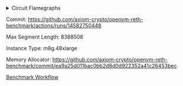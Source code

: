 
<details>
<summary>Circuit Flamegraphs</summary>

[![](https://axiom-public-data-sandbox-us-east-1.s3.us-east-1.amazonaws.com/benchmark/github/flamegraphs/reth-ea9a25d011bac0bb2d8d0d922352a41c26453bec-1088dedf49d17357f0030f7d08efd9ae8d2a9e889861468ce321509a5b67fc1b/metrics-agg_keygen.cell_tracker_span.cells_used.reverse.svg)](https://axiom-public-data-sandbox-us-east-1.s3.us-east-1.amazonaws.com/benchmark/github/flamegraphs/reth-ea9a25d011bac0bb2d8d0d922352a41c26453bec-1088dedf49d17357f0030f7d08efd9ae8d2a9e889861468ce321509a5b67fc1b/metrics-agg_keygen.cell_tracker_span.cells_used.reverse.svg)
[![](https://axiom-public-data-sandbox-us-east-1.s3.us-east-1.amazonaws.com/benchmark/github/flamegraphs/reth-ea9a25d011bac0bb2d8d0d922352a41c26453bec-1088dedf49d17357f0030f7d08efd9ae8d2a9e889861468ce321509a5b67fc1b/metrics-agg_keygen.cell_tracker_span.cells_used.svg)](https://axiom-public-data-sandbox-us-east-1.s3.us-east-1.amazonaws.com/benchmark/github/flamegraphs/reth-ea9a25d011bac0bb2d8d0d922352a41c26453bec-1088dedf49d17357f0030f7d08efd9ae8d2a9e889861468ce321509a5b67fc1b/metrics-agg_keygen.cell_tracker_span.cells_used.svg)
[![](https://axiom-public-data-sandbox-us-east-1.s3.us-east-1.amazonaws.com/benchmark/github/flamegraphs/reth-ea9a25d011bac0bb2d8d0d922352a41c26453bec-1088dedf49d17357f0030f7d08efd9ae8d2a9e889861468ce321509a5b67fc1b/metrics-agg_keygen.dsl_ir.opcode.air_name.cells_used.reverse.svg)](https://axiom-public-data-sandbox-us-east-1.s3.us-east-1.amazonaws.com/benchmark/github/flamegraphs/reth-ea9a25d011bac0bb2d8d0d922352a41c26453bec-1088dedf49d17357f0030f7d08efd9ae8d2a9e889861468ce321509a5b67fc1b/metrics-agg_keygen.dsl_ir.opcode.air_name.cells_used.reverse.svg)
[![](https://axiom-public-data-sandbox-us-east-1.s3.us-east-1.amazonaws.com/benchmark/github/flamegraphs/reth-ea9a25d011bac0bb2d8d0d922352a41c26453bec-1088dedf49d17357f0030f7d08efd9ae8d2a9e889861468ce321509a5b67fc1b/metrics-agg_keygen.dsl_ir.opcode.air_name.cells_used.svg)](https://axiom-public-data-sandbox-us-east-1.s3.us-east-1.amazonaws.com/benchmark/github/flamegraphs/reth-ea9a25d011bac0bb2d8d0d922352a41c26453bec-1088dedf49d17357f0030f7d08efd9ae8d2a9e889861468ce321509a5b67fc1b/metrics-agg_keygen.dsl_ir.opcode.air_name.cells_used.svg)
[![](https://axiom-public-data-sandbox-us-east-1.s3.us-east-1.amazonaws.com/benchmark/github/flamegraphs/reth-ea9a25d011bac0bb2d8d0d922352a41c26453bec-1088dedf49d17357f0030f7d08efd9ae8d2a9e889861468ce321509a5b67fc1b/metrics-agg_keygen.dsl_ir.opcode.frequency.reverse.svg)](https://axiom-public-data-sandbox-us-east-1.s3.us-east-1.amazonaws.com/benchmark/github/flamegraphs/reth-ea9a25d011bac0bb2d8d0d922352a41c26453bec-1088dedf49d17357f0030f7d08efd9ae8d2a9e889861468ce321509a5b67fc1b/metrics-agg_keygen.dsl_ir.opcode.frequency.reverse.svg)
[![](https://axiom-public-data-sandbox-us-east-1.s3.us-east-1.amazonaws.com/benchmark/github/flamegraphs/reth-ea9a25d011bac0bb2d8d0d922352a41c26453bec-1088dedf49d17357f0030f7d08efd9ae8d2a9e889861468ce321509a5b67fc1b/metrics-agg_keygen.dsl_ir.opcode.frequency.svg)](https://axiom-public-data-sandbox-us-east-1.s3.us-east-1.amazonaws.com/benchmark/github/flamegraphs/reth-ea9a25d011bac0bb2d8d0d922352a41c26453bec-1088dedf49d17357f0030f7d08efd9ae8d2a9e889861468ce321509a5b67fc1b/metrics-agg_keygen.dsl_ir.opcode.frequency.svg)
[![](https://axiom-public-data-sandbox-us-east-1.s3.us-east-1.amazonaws.com/benchmark/github/flamegraphs/reth-ea9a25d011bac0bb2d8d0d922352a41c26453bec-1088dedf49d17357f0030f7d08efd9ae8d2a9e889861468ce321509a5b67fc1b/metrics-halo2_outer.cell_tracker_span.cells_used.reverse.svg)](https://axiom-public-data-sandbox-us-east-1.s3.us-east-1.amazonaws.com/benchmark/github/flamegraphs/reth-ea9a25d011bac0bb2d8d0d922352a41c26453bec-1088dedf49d17357f0030f7d08efd9ae8d2a9e889861468ce321509a5b67fc1b/metrics-halo2_outer.cell_tracker_span.cells_used.reverse.svg)
[![](https://axiom-public-data-sandbox-us-east-1.s3.us-east-1.amazonaws.com/benchmark/github/flamegraphs/reth-ea9a25d011bac0bb2d8d0d922352a41c26453bec-1088dedf49d17357f0030f7d08efd9ae8d2a9e889861468ce321509a5b67fc1b/metrics-halo2_outer.cell_tracker_span.cells_used.svg)](https://axiom-public-data-sandbox-us-east-1.s3.us-east-1.amazonaws.com/benchmark/github/flamegraphs/reth-ea9a25d011bac0bb2d8d0d922352a41c26453bec-1088dedf49d17357f0030f7d08efd9ae8d2a9e889861468ce321509a5b67fc1b/metrics-halo2_outer.cell_tracker_span.cells_used.svg)
[![](https://axiom-public-data-sandbox-us-east-1.s3.us-east-1.amazonaws.com/benchmark/github/flamegraphs/reth-ea9a25d011bac0bb2d8d0d922352a41c26453bec-1088dedf49d17357f0030f7d08efd9ae8d2a9e889861468ce321509a5b67fc1b/metrics-internal.0.dsl_ir.opcode.air_name.cells_used.reverse.svg)](https://axiom-public-data-sandbox-us-east-1.s3.us-east-1.amazonaws.com/benchmark/github/flamegraphs/reth-ea9a25d011bac0bb2d8d0d922352a41c26453bec-1088dedf49d17357f0030f7d08efd9ae8d2a9e889861468ce321509a5b67fc1b/metrics-internal.0.dsl_ir.opcode.air_name.cells_used.reverse.svg)
[![](https://axiom-public-data-sandbox-us-east-1.s3.us-east-1.amazonaws.com/benchmark/github/flamegraphs/reth-ea9a25d011bac0bb2d8d0d922352a41c26453bec-1088dedf49d17357f0030f7d08efd9ae8d2a9e889861468ce321509a5b67fc1b/metrics-internal.0.dsl_ir.opcode.air_name.cells_used.svg)](https://axiom-public-data-sandbox-us-east-1.s3.us-east-1.amazonaws.com/benchmark/github/flamegraphs/reth-ea9a25d011bac0bb2d8d0d922352a41c26453bec-1088dedf49d17357f0030f7d08efd9ae8d2a9e889861468ce321509a5b67fc1b/metrics-internal.0.dsl_ir.opcode.air_name.cells_used.svg)
[![](https://axiom-public-data-sandbox-us-east-1.s3.us-east-1.amazonaws.com/benchmark/github/flamegraphs/reth-ea9a25d011bac0bb2d8d0d922352a41c26453bec-1088dedf49d17357f0030f7d08efd9ae8d2a9e889861468ce321509a5b67fc1b/metrics-internal.0.dsl_ir.opcode.frequency.reverse.svg)](https://axiom-public-data-sandbox-us-east-1.s3.us-east-1.amazonaws.com/benchmark/github/flamegraphs/reth-ea9a25d011bac0bb2d8d0d922352a41c26453bec-1088dedf49d17357f0030f7d08efd9ae8d2a9e889861468ce321509a5b67fc1b/metrics-internal.0.dsl_ir.opcode.frequency.reverse.svg)
[![](https://axiom-public-data-sandbox-us-east-1.s3.us-east-1.amazonaws.com/benchmark/github/flamegraphs/reth-ea9a25d011bac0bb2d8d0d922352a41c26453bec-1088dedf49d17357f0030f7d08efd9ae8d2a9e889861468ce321509a5b67fc1b/metrics-internal.0.dsl_ir.opcode.frequency.svg)](https://axiom-public-data-sandbox-us-east-1.s3.us-east-1.amazonaws.com/benchmark/github/flamegraphs/reth-ea9a25d011bac0bb2d8d0d922352a41c26453bec-1088dedf49d17357f0030f7d08efd9ae8d2a9e889861468ce321509a5b67fc1b/metrics-internal.0.dsl_ir.opcode.frequency.svg)
[![](https://axiom-public-data-sandbox-us-east-1.s3.us-east-1.amazonaws.com/benchmark/github/flamegraphs/reth-ea9a25d011bac0bb2d8d0d922352a41c26453bec-1088dedf49d17357f0030f7d08efd9ae8d2a9e889861468ce321509a5b67fc1b/metrics-internal.1.dsl_ir.opcode.air_name.cells_used.reverse.svg)](https://axiom-public-data-sandbox-us-east-1.s3.us-east-1.amazonaws.com/benchmark/github/flamegraphs/reth-ea9a25d011bac0bb2d8d0d922352a41c26453bec-1088dedf49d17357f0030f7d08efd9ae8d2a9e889861468ce321509a5b67fc1b/metrics-internal.1.dsl_ir.opcode.air_name.cells_used.reverse.svg)
[![](https://axiom-public-data-sandbox-us-east-1.s3.us-east-1.amazonaws.com/benchmark/github/flamegraphs/reth-ea9a25d011bac0bb2d8d0d922352a41c26453bec-1088dedf49d17357f0030f7d08efd9ae8d2a9e889861468ce321509a5b67fc1b/metrics-internal.1.dsl_ir.opcode.air_name.cells_used.svg)](https://axiom-public-data-sandbox-us-east-1.s3.us-east-1.amazonaws.com/benchmark/github/flamegraphs/reth-ea9a25d011bac0bb2d8d0d922352a41c26453bec-1088dedf49d17357f0030f7d08efd9ae8d2a9e889861468ce321509a5b67fc1b/metrics-internal.1.dsl_ir.opcode.air_name.cells_used.svg)
[![](https://axiom-public-data-sandbox-us-east-1.s3.us-east-1.amazonaws.com/benchmark/github/flamegraphs/reth-ea9a25d011bac0bb2d8d0d922352a41c26453bec-1088dedf49d17357f0030f7d08efd9ae8d2a9e889861468ce321509a5b67fc1b/metrics-internal.1.dsl_ir.opcode.frequency.reverse.svg)](https://axiom-public-data-sandbox-us-east-1.s3.us-east-1.amazonaws.com/benchmark/github/flamegraphs/reth-ea9a25d011bac0bb2d8d0d922352a41c26453bec-1088dedf49d17357f0030f7d08efd9ae8d2a9e889861468ce321509a5b67fc1b/metrics-internal.1.dsl_ir.opcode.frequency.reverse.svg)
[![](https://axiom-public-data-sandbox-us-east-1.s3.us-east-1.amazonaws.com/benchmark/github/flamegraphs/reth-ea9a25d011bac0bb2d8d0d922352a41c26453bec-1088dedf49d17357f0030f7d08efd9ae8d2a9e889861468ce321509a5b67fc1b/metrics-internal.1.dsl_ir.opcode.frequency.svg)](https://axiom-public-data-sandbox-us-east-1.s3.us-east-1.amazonaws.com/benchmark/github/flamegraphs/reth-ea9a25d011bac0bb2d8d0d922352a41c26453bec-1088dedf49d17357f0030f7d08efd9ae8d2a9e889861468ce321509a5b67fc1b/metrics-internal.1.dsl_ir.opcode.frequency.svg)
[![](https://axiom-public-data-sandbox-us-east-1.s3.us-east-1.amazonaws.com/benchmark/github/flamegraphs/reth-ea9a25d011bac0bb2d8d0d922352a41c26453bec-1088dedf49d17357f0030f7d08efd9ae8d2a9e889861468ce321509a5b67fc1b/metrics-internal.2.dsl_ir.opcode.air_name.cells_used.reverse.svg)](https://axiom-public-data-sandbox-us-east-1.s3.us-east-1.amazonaws.com/benchmark/github/flamegraphs/reth-ea9a25d011bac0bb2d8d0d922352a41c26453bec-1088dedf49d17357f0030f7d08efd9ae8d2a9e889861468ce321509a5b67fc1b/metrics-internal.2.dsl_ir.opcode.air_name.cells_used.reverse.svg)
[![](https://axiom-public-data-sandbox-us-east-1.s3.us-east-1.amazonaws.com/benchmark/github/flamegraphs/reth-ea9a25d011bac0bb2d8d0d922352a41c26453bec-1088dedf49d17357f0030f7d08efd9ae8d2a9e889861468ce321509a5b67fc1b/metrics-internal.2.dsl_ir.opcode.air_name.cells_used.svg)](https://axiom-public-data-sandbox-us-east-1.s3.us-east-1.amazonaws.com/benchmark/github/flamegraphs/reth-ea9a25d011bac0bb2d8d0d922352a41c26453bec-1088dedf49d17357f0030f7d08efd9ae8d2a9e889861468ce321509a5b67fc1b/metrics-internal.2.dsl_ir.opcode.air_name.cells_used.svg)
[![](https://axiom-public-data-sandbox-us-east-1.s3.us-east-1.amazonaws.com/benchmark/github/flamegraphs/reth-ea9a25d011bac0bb2d8d0d922352a41c26453bec-1088dedf49d17357f0030f7d08efd9ae8d2a9e889861468ce321509a5b67fc1b/metrics-internal.2.dsl_ir.opcode.frequency.reverse.svg)](https://axiom-public-data-sandbox-us-east-1.s3.us-east-1.amazonaws.com/benchmark/github/flamegraphs/reth-ea9a25d011bac0bb2d8d0d922352a41c26453bec-1088dedf49d17357f0030f7d08efd9ae8d2a9e889861468ce321509a5b67fc1b/metrics-internal.2.dsl_ir.opcode.frequency.reverse.svg)
[![](https://axiom-public-data-sandbox-us-east-1.s3.us-east-1.amazonaws.com/benchmark/github/flamegraphs/reth-ea9a25d011bac0bb2d8d0d922352a41c26453bec-1088dedf49d17357f0030f7d08efd9ae8d2a9e889861468ce321509a5b67fc1b/metrics-internal.2.dsl_ir.opcode.frequency.svg)](https://axiom-public-data-sandbox-us-east-1.s3.us-east-1.amazonaws.com/benchmark/github/flamegraphs/reth-ea9a25d011bac0bb2d8d0d922352a41c26453bec-1088dedf49d17357f0030f7d08efd9ae8d2a9e889861468ce321509a5b67fc1b/metrics-internal.2.dsl_ir.opcode.frequency.svg)
[![](https://axiom-public-data-sandbox-us-east-1.s3.us-east-1.amazonaws.com/benchmark/github/flamegraphs/reth-ea9a25d011bac0bb2d8d0d922352a41c26453bec-1088dedf49d17357f0030f7d08efd9ae8d2a9e889861468ce321509a5b67fc1b/metrics-leaf.dsl_ir.opcode.air_name.cells_used.reverse.svg)](https://axiom-public-data-sandbox-us-east-1.s3.us-east-1.amazonaws.com/benchmark/github/flamegraphs/reth-ea9a25d011bac0bb2d8d0d922352a41c26453bec-1088dedf49d17357f0030f7d08efd9ae8d2a9e889861468ce321509a5b67fc1b/metrics-leaf.dsl_ir.opcode.air_name.cells_used.reverse.svg)
[![](https://axiom-public-data-sandbox-us-east-1.s3.us-east-1.amazonaws.com/benchmark/github/flamegraphs/reth-ea9a25d011bac0bb2d8d0d922352a41c26453bec-1088dedf49d17357f0030f7d08efd9ae8d2a9e889861468ce321509a5b67fc1b/metrics-leaf.dsl_ir.opcode.air_name.cells_used.svg)](https://axiom-public-data-sandbox-us-east-1.s3.us-east-1.amazonaws.com/benchmark/github/flamegraphs/reth-ea9a25d011bac0bb2d8d0d922352a41c26453bec-1088dedf49d17357f0030f7d08efd9ae8d2a9e889861468ce321509a5b67fc1b/metrics-leaf.dsl_ir.opcode.air_name.cells_used.svg)
[![](https://axiom-public-data-sandbox-us-east-1.s3.us-east-1.amazonaws.com/benchmark/github/flamegraphs/reth-ea9a25d011bac0bb2d8d0d922352a41c26453bec-1088dedf49d17357f0030f7d08efd9ae8d2a9e889861468ce321509a5b67fc1b/metrics-leaf.dsl_ir.opcode.frequency.reverse.svg)](https://axiom-public-data-sandbox-us-east-1.s3.us-east-1.amazonaws.com/benchmark/github/flamegraphs/reth-ea9a25d011bac0bb2d8d0d922352a41c26453bec-1088dedf49d17357f0030f7d08efd9ae8d2a9e889861468ce321509a5b67fc1b/metrics-leaf.dsl_ir.opcode.frequency.reverse.svg)
[![](https://axiom-public-data-sandbox-us-east-1.s3.us-east-1.amazonaws.com/benchmark/github/flamegraphs/reth-ea9a25d011bac0bb2d8d0d922352a41c26453bec-1088dedf49d17357f0030f7d08efd9ae8d2a9e889861468ce321509a5b67fc1b/metrics-leaf.dsl_ir.opcode.frequency.svg)](https://axiom-public-data-sandbox-us-east-1.s3.us-east-1.amazonaws.com/benchmark/github/flamegraphs/reth-ea9a25d011bac0bb2d8d0d922352a41c26453bec-1088dedf49d17357f0030f7d08efd9ae8d2a9e889861468ce321509a5b67fc1b/metrics-leaf.dsl_ir.opcode.frequency.svg)
[![](https://axiom-public-data-sandbox-us-east-1.s3.us-east-1.amazonaws.com/benchmark/github/flamegraphs/reth-ea9a25d011bac0bb2d8d0d922352a41c26453bec-1088dedf49d17357f0030f7d08efd9ae8d2a9e889861468ce321509a5b67fc1b/metrics-reth.prove_e2e.block_21000000.dsl_ir.opcode.air_name.cells_used.reverse.svg)](https://axiom-public-data-sandbox-us-east-1.s3.us-east-1.amazonaws.com/benchmark/github/flamegraphs/reth-ea9a25d011bac0bb2d8d0d922352a41c26453bec-1088dedf49d17357f0030f7d08efd9ae8d2a9e889861468ce321509a5b67fc1b/metrics-reth.prove_e2e.block_21000000.dsl_ir.opcode.air_name.cells_used.reverse.svg)
[![](https://axiom-public-data-sandbox-us-east-1.s3.us-east-1.amazonaws.com/benchmark/github/flamegraphs/reth-ea9a25d011bac0bb2d8d0d922352a41c26453bec-1088dedf49d17357f0030f7d08efd9ae8d2a9e889861468ce321509a5b67fc1b/metrics-reth.prove_e2e.block_21000000.dsl_ir.opcode.air_name.cells_used.svg)](https://axiom-public-data-sandbox-us-east-1.s3.us-east-1.amazonaws.com/benchmark/github/flamegraphs/reth-ea9a25d011bac0bb2d8d0d922352a41c26453bec-1088dedf49d17357f0030f7d08efd9ae8d2a9e889861468ce321509a5b67fc1b/metrics-reth.prove_e2e.block_21000000.dsl_ir.opcode.air_name.cells_used.svg)
[![](https://axiom-public-data-sandbox-us-east-1.s3.us-east-1.amazonaws.com/benchmark/github/flamegraphs/reth-ea9a25d011bac0bb2d8d0d922352a41c26453bec-1088dedf49d17357f0030f7d08efd9ae8d2a9e889861468ce321509a5b67fc1b/metrics-reth.prove_e2e.block_21000000.dsl_ir.opcode.frequency.reverse.svg)](https://axiom-public-data-sandbox-us-east-1.s3.us-east-1.amazonaws.com/benchmark/github/flamegraphs/reth-ea9a25d011bac0bb2d8d0d922352a41c26453bec-1088dedf49d17357f0030f7d08efd9ae8d2a9e889861468ce321509a5b67fc1b/metrics-reth.prove_e2e.block_21000000.dsl_ir.opcode.frequency.reverse.svg)
[![](https://axiom-public-data-sandbox-us-east-1.s3.us-east-1.amazonaws.com/benchmark/github/flamegraphs/reth-ea9a25d011bac0bb2d8d0d922352a41c26453bec-1088dedf49d17357f0030f7d08efd9ae8d2a9e889861468ce321509a5b67fc1b/metrics-reth.prove_e2e.block_21000000.dsl_ir.opcode.frequency.svg)](https://axiom-public-data-sandbox-us-east-1.s3.us-east-1.amazonaws.com/benchmark/github/flamegraphs/reth-ea9a25d011bac0bb2d8d0d922352a41c26453bec-1088dedf49d17357f0030f7d08efd9ae8d2a9e889861468ce321509a5b67fc1b/metrics-reth.prove_e2e.block_21000000.dsl_ir.opcode.frequency.svg)
[![](https://axiom-public-data-sandbox-us-east-1.s3.us-east-1.amazonaws.com/benchmark/github/flamegraphs/reth-ea9a25d011bac0bb2d8d0d922352a41c26453bec-1088dedf49d17357f0030f7d08efd9ae8d2a9e889861468ce321509a5b67fc1b/metrics-root.dsl_ir.opcode.air_name.cells_used.reverse.svg)](https://axiom-public-data-sandbox-us-east-1.s3.us-east-1.amazonaws.com/benchmark/github/flamegraphs/reth-ea9a25d011bac0bb2d8d0d922352a41c26453bec-1088dedf49d17357f0030f7d08efd9ae8d2a9e889861468ce321509a5b67fc1b/metrics-root.dsl_ir.opcode.air_name.cells_used.reverse.svg)
[![](https://axiom-public-data-sandbox-us-east-1.s3.us-east-1.amazonaws.com/benchmark/github/flamegraphs/reth-ea9a25d011bac0bb2d8d0d922352a41c26453bec-1088dedf49d17357f0030f7d08efd9ae8d2a9e889861468ce321509a5b67fc1b/metrics-root.dsl_ir.opcode.air_name.cells_used.svg)](https://axiom-public-data-sandbox-us-east-1.s3.us-east-1.amazonaws.com/benchmark/github/flamegraphs/reth-ea9a25d011bac0bb2d8d0d922352a41c26453bec-1088dedf49d17357f0030f7d08efd9ae8d2a9e889861468ce321509a5b67fc1b/metrics-root.dsl_ir.opcode.air_name.cells_used.svg)
[![](https://axiom-public-data-sandbox-us-east-1.s3.us-east-1.amazonaws.com/benchmark/github/flamegraphs/reth-ea9a25d011bac0bb2d8d0d922352a41c26453bec-1088dedf49d17357f0030f7d08efd9ae8d2a9e889861468ce321509a5b67fc1b/metrics-root.dsl_ir.opcode.frequency.reverse.svg)](https://axiom-public-data-sandbox-us-east-1.s3.us-east-1.amazonaws.com/benchmark/github/flamegraphs/reth-ea9a25d011bac0bb2d8d0d922352a41c26453bec-1088dedf49d17357f0030f7d08efd9ae8d2a9e889861468ce321509a5b67fc1b/metrics-root.dsl_ir.opcode.frequency.reverse.svg)
[![](https://axiom-public-data-sandbox-us-east-1.s3.us-east-1.amazonaws.com/benchmark/github/flamegraphs/reth-ea9a25d011bac0bb2d8d0d922352a41c26453bec-1088dedf49d17357f0030f7d08efd9ae8d2a9e889861468ce321509a5b67fc1b/metrics-root.dsl_ir.opcode.frequency.svg)](https://axiom-public-data-sandbox-us-east-1.s3.us-east-1.amazonaws.com/benchmark/github/flamegraphs/reth-ea9a25d011bac0bb2d8d0d922352a41c26453bec-1088dedf49d17357f0030f7d08efd9ae8d2a9e889861468ce321509a5b67fc1b/metrics-root.dsl_ir.opcode.frequency.svg)

</details>


Commit: https://github.com/axiom-crypto/openvm-reth-benchmark/actions/runs/14582750448

Max Segment Length: 8388508

Instance Type: m8g.48xlarge

Memory Allocator: https://github.com/axiom-crypto/openvm-reth-benchmark/commit/ea9a25d011bac0bb2d8d0d922352a41c26453bec

[Benchmark Workflow]()
